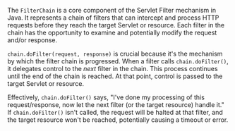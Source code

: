 The `FilterChain` is a core component of the Servlet Filter mechanism in Java. It represents a chain of filters that can intercept and process HTTP requests before they reach the target Servlet or resource.  Each filter in the chain has the opportunity to examine and potentially modify the request and/or response.

`chain.doFilter(request, response)` is crucial because it's the mechanism by which the filter chain is progressed.  When a filter calls `chain.doFilter()`, it delegates control to the *next* filter in the chain.  This process continues until the end of the chain is reached. At that point, control is passed to the target Servlet or resource.  

Effectively, `chain.doFilter()` says, "I've done my processing of this request/response, now let the next filter (or the target resource) handle it." If `chain.doFilter()` isn't called, the request will be halted at that filter, and the target resource won't be reached, potentially causing a timeout or error.